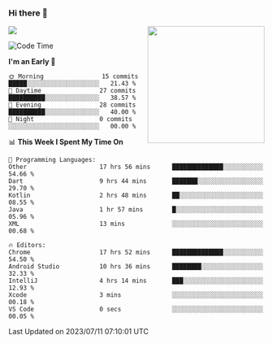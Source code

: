 ### Hi there 👋

![](https://metrics.lecoq.io/itaowu?template=classic&config.timezone=Asia%2FShanghai)
<img align='right' src="https://media.giphy.com/media/M9gbBd9nbDrOTu1Mqx/giphy.gif" width="230">

<!--START_SECTION:waka-->
![Code Time](http://img.shields.io/badge/Code%20Time-224%20hrs%2056%20mins-blue)

**I'm an Early 🐤** 

```text
🌞 Morning                15 commits          █████░░░░░░░░░░░░░░░░░░░░   21.43 % 
🌆 Daytime                27 commits          ██████████░░░░░░░░░░░░░░░   38.57 % 
🌃 Evening                28 commits          ██████████░░░░░░░░░░░░░░░   40.00 % 
🌙 Night                  0 commits           ░░░░░░░░░░░░░░░░░░░░░░░░░   00.00 % 
```


📊 **This Week I Spent My Time On** 

```text
💬 Programming Languages: 
Other                    17 hrs 56 mins      ██████████████░░░░░░░░░░░   54.66 % 
Dart                     9 hrs 44 mins       ███████░░░░░░░░░░░░░░░░░░   29.70 % 
Kotlin                   2 hrs 48 mins       ██░░░░░░░░░░░░░░░░░░░░░░░   08.55 % 
Java                     1 hr 57 mins        █░░░░░░░░░░░░░░░░░░░░░░░░   05.96 % 
XML                      13 mins             ░░░░░░░░░░░░░░░░░░░░░░░░░   00.68 % 

🔥 Editors: 
Chrome                   17 hrs 52 mins      ██████████████░░░░░░░░░░░   54.50 % 
Android Studio           10 hrs 36 mins      ████████░░░░░░░░░░░░░░░░░   32.33 % 
IntelliJ                 4 hrs 14 mins       ███░░░░░░░░░░░░░░░░░░░░░░   12.93 % 
Xcode                    3 mins              ░░░░░░░░░░░░░░░░░░░░░░░░░   00.18 % 
VS Code                  0 secs              ░░░░░░░░░░░░░░░░░░░░░░░░░   00.05 % 
```


 Last Updated on 2023/07/11 07:10:01 UTC
<!--END_SECTION:waka-->

<!--
**itaowu/itaowu** is a ✨ _special_ ✨ repository because its `README.md` (this file) appears on your GitHub profile.

Here are some ideas to get you started:

- 🔭 I’m currently working on ...
- 🌱 I’m currently learning ...
- 👯 I’m looking to collaborate on ...
- 🤔 I’m looking for help with ...
- 💬 Ask me about ...
- 📫 How to reach me: ...
- 😄 Pronouns: ...
- ⚡ Fun fact: ...
-->
